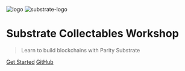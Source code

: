![logo](media/substratekitty.png ':size=300')
![substrate-logo](media/icon-parity-substrate-light.png ':size=300')

# Substrate Collectables Workshop

> Learn to build blockchains with Parity Substrate

[Get Started](README.md)
[GitHub](https://github.com/shawntabrizi/substrate-collectables-workshop)